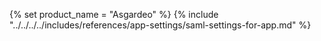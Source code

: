 {% set product_name = "Asgardeo" %}
{% include "../../../../includes/references/app-settings/saml-settings-for-app.md" %}